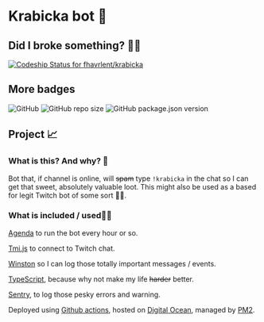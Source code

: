 # Krabicka bot 🤖

## Did I broke something? 🤦‍♂️

[![Codeship Status for fhavrlent/krabicka](https://app.codeship.com/projects/3b49cbd0-7a86-0138-8c59-4ab973632a01/status?branch=master)](https://app.codeship.com/projects/396669)

## More badges

![GitHub](https://img.shields.io/github/license/fhavrlent/krabicka) ![GitHub repo size](https://img.shields.io/github/repo-size/fhavrlent/krabicka) ![GitHub package.json version](https://img.shields.io/github/package-json/v/fhavrlent/krabicka)

## Project 📈

### What is this? And why? 🤔

Bot that, if channel is online, will ~~spam~~ type `!krabicka` in the chat so I can get that sweet, absolutely valuable loot. This might also be used as a based for legit Twitch bot of some sort 🤷‍♂️.

### What is included / used👷‍♂️

[Agenda](https://github.com/agenda/agenda) to run the bot every hour or so.

[Tmi.js](https://github.com/tmijs/tmi.js) to connect to Twitch chat.

[Winston](https://github.com/winstonjs/winston) so I can log those totally important messages / events.

[TypeScript](https://www.typescriptlang.org/), because why not make my life ~~harder~~ better.

[Sentry](https://sentry.io/), to log those pesky errors and warning.

Deployed using [Github actions](https://github.com/features/actions), hosted on [Digital Ocean](https://digitalocean.com), managed by [PM2](https://pm2.keymetrics.io/).
